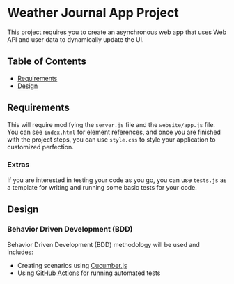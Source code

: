 # Weather Journal App Project
This project requires you to create an asynchronous web app that uses Web API and user data to dynamically update the UI. 


## Table of Contents

* [Requirements](#requirements)
* [Design](#design)

## Requirements
This will require modifying the `server.js` file and the `website/app.js` file. You can see `index.html` for element references, and once you are finished with the project steps, you can use `style.css` to style your application to customized perfection.

### Extras
If you are interested in testing your code as you go, you can use `tests.js` as a template for writing and running some basic tests for your code.

## Design

### Behavior Driven Development (BDD)
Behavior Driven Development (BDD) methodology will be used and includes:
- Creating scenarios using [Cucumber.js](https://cucumber.io/docs/installation/javascript/)
- Using [GitHub Actions](https://help.github.com/en/actions) for running automated tests